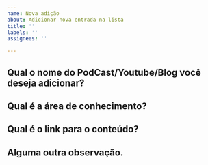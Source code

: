 ```yaml
---
name: Nova adição
about: Adicionar nova entrada na lista
title: ''
labels: ''
assignees: ''

---
```


## Qual o nome do PodCast/Youtube/Blog você deseja adicionar?

## Qual é a área de conhecimento?

## Qual é o link para o conteúdo?

## Alguma outra observação.
